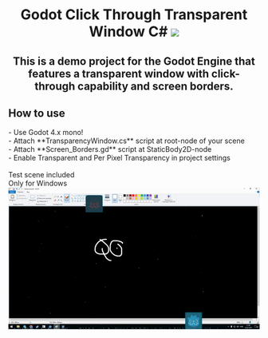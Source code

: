 <h1 align="center">Godot Click Through Transparent Window C#</a>
<img src="https://upload.wikimedia.org/wikipedia/commons/thumb/6/6a/Godot_icon.svg/2048px-Godot_icon.svg.png" height="32"/></h1>
<h2 align="center"> This is a demo project for the Godot Engine that features a transparent window with click-through capability and screen borders.</h2>

<h2>How to use </h2>
- Use Godot 4.x mono!
<br>
- Attach **TransparencyWindow.cs** script at root-node of your scene
<br>
- Attach **Screen_Borders.gd** script at StaticBody2D-node
<br>
- Enable Transparent and Per Pixel Transparency in project settings
<br>
<br>
Test scene included
<br>
Only for Windows
<br>
<img src="https://github.com/mbMayer/Godot-Click-Through-Transparent-Window-CSharp/blob/main/transparentshow.gif"/></h1>

